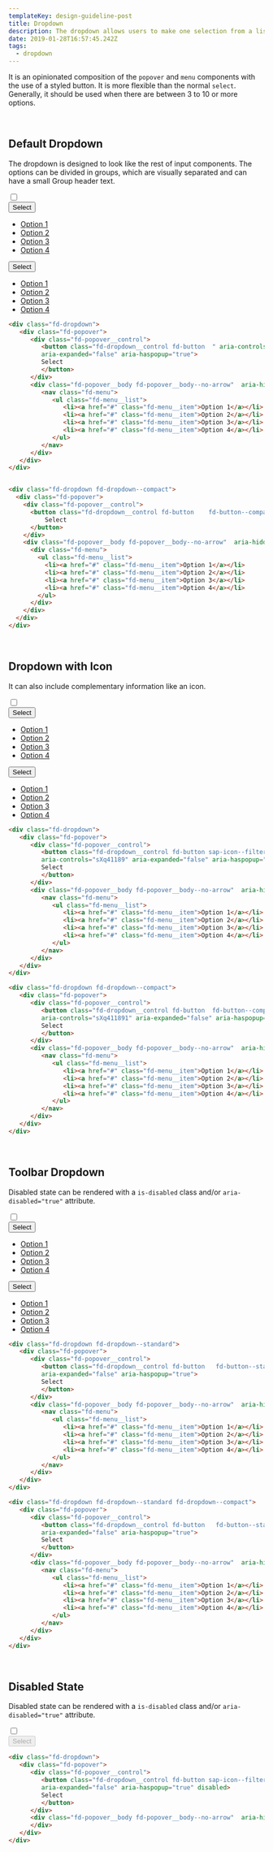 ```yaml
---
templateKey: design-guideline-post
title: Dropdown
description: The dropdown allows users to make one selection from a list.
date: 2019-01-28T16:57:45.242Z
tags:
  - dropdown
--- 
```


 
It is an opinionated composition of the `popover` and `menu` components with the use of a styled button. It is more flexible than the normal `select`. Generally, it should be used when there are between 3 to 10 or more options.

<br>

## Default Dropdown

The dropdown is designed to look like the rest of input components. The options can be divided in groups, which are visually separated and can have a small Group header text.

<style type="text/css">
.fd-popover {
    margin: 0 0 20px 0;
}
.fd-popover:last-child {
    margin-bottom: 0;
}
</style>

<div class="fd-tile docs-component docs-component__">
    <label class="fd-form__label docs-component__bg-toggle" for="" title="Change Background">
      <span class="fd-toggle fd-toggle--xs fd-form__control">
        <input type="checkbox" name="" value="" id="" class="toggle-bg">
        <span class="fd-toggle__switch" role="presentation"></span>
      </span>
    </label>
    <div class="fd-tile__content">
<div class="fd-dropdown">
   <div class="fd-popover">
      <div class="fd-popover__control">
         <button class="fd-dropdown__control fd-button  " aria-controls="h0C6A325"
         aria-expanded="false" aria-haspopup="true">
         Select
         </button>
      </div>
      <div class="fd-popover__body fd-popover__body--no-arrow"  aria-hidden="true" id="h0C6A325">
         <nav class="fd-menu">
            <ul class="fd-menu__list">
               <li><a href="#" class="fd-menu__item">Option 1</a></li>
               <li><a href="#" class="fd-menu__item">Option 2</a></li>
               <li><a href="#" class="fd-menu__item">Option 3</a></li>
               <li><a href="#" class="fd-menu__item">Option 4</a></li>
            </ul>
         </nav>
      </div>
   </div>
</div>


<div class="fd-dropdown fd-dropdown--compact">
  <div class="fd-popover">
    <div class="fd-popover__control">
      <button class="fd-dropdown__control fd-button    fd-button--compact" aria-controls="dbkLJ896" aria-expanded="false" aria-haspopup="true">
          Select
      </button>
    </div>
    <div class="fd-popover__body fd-popover__body--no-arrow"  aria-hidden="true" id="dbkLJ896">
      <div class="fd-menu">
        <ul class="fd-menu__list">
          <li><a href="#" class="fd-menu__item">Option 1</a></li>
          <li><a href="#" class="fd-menu__item">Option 2</a></li>
          <li><a href="#" class="fd-menu__item">Option 3</a></li>
          <li><a href="#" class="fd-menu__item">Option 4</a></li>
        </ul>
      </div>
    </div>
  </div>
</div>
</div>
</div>

```html
<div class="fd-dropdown">
   <div class="fd-popover">
      <div class="fd-popover__control">
         <button class="fd-dropdown__control fd-button  " aria-controls="h0C6A325"
         aria-expanded="false" aria-haspopup="true">
         Select
         </button>
      </div>
      <div class="fd-popover__body fd-popover__body--no-arrow"  aria-hidden="true" id="h0C6A325">
         <nav class="fd-menu">
            <ul class="fd-menu__list">
               <li><a href="#" class="fd-menu__item">Option 1</a></li>
               <li><a href="#" class="fd-menu__item">Option 2</a></li>
               <li><a href="#" class="fd-menu__item">Option 3</a></li>
               <li><a href="#" class="fd-menu__item">Option 4</a></li>
            </ul>
         </nav>
      </div>
   </div>
</div>


<div class="fd-dropdown fd-dropdown--compact">
  <div class="fd-popover">
    <div class="fd-popover__control">
      <button class="fd-dropdown__control fd-button    fd-button--compact" aria-controls="dbkLJ896" aria-expanded="false" aria-haspopup="true">
          Select
      </button>
    </div>
    <div class="fd-popover__body fd-popover__body--no-arrow"  aria-hidden="true" id="dbkLJ896">
      <div class="fd-menu">
        <ul class="fd-menu__list">
          <li><a href="#" class="fd-menu__item">Option 1</a></li>
          <li><a href="#" class="fd-menu__item">Option 2</a></li>
          <li><a href="#" class="fd-menu__item">Option 3</a></li>
          <li><a href="#" class="fd-menu__item">Option 4</a></li>
        </ul>
      </div>
    </div>
  </div>
</div>
```




<br />

## Dropdown with Icon

It can also include complementary information like an icon.


<div class="fd-tile docs-component docs-component__">
    <label class="fd-form__label docs-component__bg-toggle" for="" title="Change Background">
      <span class="fd-toggle fd-toggle--xs fd-form__control">
        <input type="checkbox" name="" value="" id="" class="toggle-bg">
        <span class="fd-toggle__switch" role="presentation"></span>
      </span>
    </label>
    <div class="fd-tile__content">
<div class="fd-dropdown">
   <div class="fd-popover">
      <div class="fd-popover__control">
         <button class="fd-dropdown__control fd-button sap-icon--filter "
         aria-controls="sXq41189" aria-expanded="false" aria-haspopup="true">
         Select
         </button>
      </div>
      <div class="fd-popover__body fd-popover__body--no-arrow"  aria-hidden="true" id="sXq41189">
         <nav class="fd-menu">
            <ul class="fd-menu__list">
               <li><a href="#" class="fd-menu__item">Option 1</a></li>
               <li><a href="#" class="fd-menu__item">Option 2</a></li>
               <li><a href="#" class="fd-menu__item">Option 3</a></li>
               <li><a href="#" class="fd-menu__item">Option 4</a></li>
            </ul>
         </nav>
      </div>
   </div>
</div>

<div class="fd-dropdown fd-dropdown--compact">
   <div class="fd-popover">
      <div class="fd-popover__control">
         <button class="fd-dropdown__control fd-button  fd-button--compact sap-icon--filter "
         aria-controls="sXq411891" aria-expanded="false" aria-haspopup="true">
         Select
         </button>
      </div>
      <div class="fd-popover__body fd-popover__body--no-arrow"  aria-hidden="true" id="sXq411891">
         <nav class="fd-menu">
            <ul class="fd-menu__list">
               <li><a href="#" class="fd-menu__item">Option 1</a></li>
               <li><a href="#" class="fd-menu__item">Option 2</a></li>
               <li><a href="#" class="fd-menu__item">Option 3</a></li>
               <li><a href="#" class="fd-menu__item">Option 4</a></li>
            </ul>
         </nav>
      </div>
   </div>
</div>
</div>
</div>

```html
<div class="fd-dropdown">
   <div class="fd-popover">
      <div class="fd-popover__control">
         <button class="fd-dropdown__control fd-button sap-icon--filter "
         aria-controls="sXq41189" aria-expanded="false" aria-haspopup="true">
         Select
         </button>
      </div>
      <div class="fd-popover__body fd-popover__body--no-arrow"  aria-hidden="true" id="sXq41189">
         <nav class="fd-menu">
            <ul class="fd-menu__list">
               <li><a href="#" class="fd-menu__item">Option 1</a></li>
               <li><a href="#" class="fd-menu__item">Option 2</a></li>
               <li><a href="#" class="fd-menu__item">Option 3</a></li>
               <li><a href="#" class="fd-menu__item">Option 4</a></li>
            </ul>
         </nav>
      </div>
   </div>
</div>

<div class="fd-dropdown fd-dropdown--compact">
   <div class="fd-popover">
      <div class="fd-popover__control">
         <button class="fd-dropdown__control fd-button  fd-button--compact sap-icon--filter "
         aria-controls="sXq411891" aria-expanded="false" aria-haspopup="true">
         Select
         </button>
      </div>
      <div class="fd-popover__body fd-popover__body--no-arrow"  aria-hidden="true" id="sXq411891">
         <nav class="fd-menu">
            <ul class="fd-menu__list">
               <li><a href="#" class="fd-menu__item">Option 1</a></li>
               <li><a href="#" class="fd-menu__item">Option 2</a></li>
               <li><a href="#" class="fd-menu__item">Option 3</a></li>
               <li><a href="#" class="fd-menu__item">Option 4</a></li>
            </ul>
         </nav>
      </div>
   </div>
</div>
```





<br />

## Toolbar Dropdown

Disabled state can be rendered with a `is-disabled` class and/or `aria-disabled="true"` attribute.


<div class="fd-tile docs-component docs-component__">
    <label class="fd-form__label docs-component__bg-toggle" for="" title="Change Background">
      <span class="fd-toggle fd-toggle--xs fd-form__control">
        <input type="checkbox" name="" value="" id="" class="toggle-bg">
        <span class="fd-toggle__switch" role="presentation"></span>
      </span>
    </label>
    <div class="fd-tile__content">
<div class="fd-dropdown fd-dropdown--standard">
   <div class="fd-popover">
      <div class="fd-popover__control">
         <button class="fd-dropdown__control fd-button   fd-button--standard" aria-controls="Og5y3993"
         aria-expanded="false" aria-haspopup="true">
         Select
         </button>
      </div>
      <div class="fd-popover__body fd-popover__body--no-arrow"  aria-hidden="true" id="Og5y3993">
         <nav class="fd-menu">
            <ul class="fd-menu__list">
               <li><a href="#" class="fd-menu__item">Option 1</a></li>
               <li><a href="#" class="fd-menu__item">Option 2</a></li>
               <li><a href="#" class="fd-menu__item">Option 3</a></li>
               <li><a href="#" class="fd-menu__item">Option 4</a></li>
            </ul>
         </nav>
      </div>
   </div>
</div>

<div class="fd-dropdown fd-dropdown--standard fd-dropdown--compact">
   <div class="fd-popover">
      <div class="fd-popover__control">
         <button class="fd-dropdown__control fd-button   fd-button--standard fd-button--compact" aria-controls="Og5y399"
         aria-expanded="false" aria-haspopup="true">
         Select
         </button>
      </div>
      <div class="fd-popover__body fd-popover__body--no-arrow"  aria-hidden="true" id="Og5y399">
         <nav class="fd-menu">
            <ul class="fd-menu__list">
               <li><a href="#" class="fd-menu__item">Option 1</a></li>
               <li><a href="#" class="fd-menu__item">Option 2</a></li>
               <li><a href="#" class="fd-menu__item">Option 3</a></li>
               <li><a href="#" class="fd-menu__item">Option 4</a></li>
            </ul>
         </nav>
      </div>
   </div>
</div>
</div>
</div>

```html
<div class="fd-dropdown fd-dropdown--standard">
   <div class="fd-popover">
      <div class="fd-popover__control">
         <button class="fd-dropdown__control fd-button   fd-button--standard" aria-controls="Og5y3993"
         aria-expanded="false" aria-haspopup="true">
         Select
         </button>
      </div>
      <div class="fd-popover__body fd-popover__body--no-arrow"  aria-hidden="true" id="Og5y3993">
         <nav class="fd-menu">
            <ul class="fd-menu__list">
               <li><a href="#" class="fd-menu__item">Option 1</a></li>
               <li><a href="#" class="fd-menu__item">Option 2</a></li>
               <li><a href="#" class="fd-menu__item">Option 3</a></li>
               <li><a href="#" class="fd-menu__item">Option 4</a></li>
            </ul>
         </nav>
      </div>
   </div>
</div>

<div class="fd-dropdown fd-dropdown--standard fd-dropdown--compact">
   <div class="fd-popover">
      <div class="fd-popover__control">
         <button class="fd-dropdown__control fd-button   fd-button--standard fd-button--compact" aria-controls="Og5y399"
         aria-expanded="false" aria-haspopup="true">
         Select
         </button>
      </div>
      <div class="fd-popover__body fd-popover__body--no-arrow"  aria-hidden="true" id="Og5y399">
         <nav class="fd-menu">
            <ul class="fd-menu__list">
               <li><a href="#" class="fd-menu__item">Option 1</a></li>
               <li><a href="#" class="fd-menu__item">Option 2</a></li>
               <li><a href="#" class="fd-menu__item">Option 3</a></li>
               <li><a href="#" class="fd-menu__item">Option 4</a></li>
            </ul>
         </nav>
      </div>
   </div>
</div>
```




<br />

## Disabled State

Disabled state can be rendered with a `is-disabled` class and/or `aria-disabled="true"` attribute.


<div class="fd-tile docs-component docs-component__">
    <label class="fd-form__label docs-component__bg-toggle" for="" title="Change Background">
      <span class="fd-toggle fd-toggle--xs fd-form__control">
        <input type="checkbox" name="" value="" id="" class="toggle-bg">
        <span class="fd-toggle__switch" role="presentation"></span>
      </span>
    </label>
    <div class="fd-tile__content">
<div class="fd-dropdown">
   <div class="fd-popover">
      <div class="fd-popover__control">
         <button class="fd-dropdown__control fd-button sap-icon--filter " aria-controls="GEAva783"
         aria-expanded="false" aria-haspopup="true" disabled>
         Select
         </button>
      </div>
      <div class="fd-popover__body fd-popover__body--no-arrow"  aria-hidden="true" id="GEAva783">
      </div>
   </div>
</div>
</div>
</div>

```html
<div class="fd-dropdown">
   <div class="fd-popover">
      <div class="fd-popover__control">
         <button class="fd-dropdown__control fd-button sap-icon--filter " aria-controls="GEAva783"
         aria-expanded="false" aria-haspopup="true" disabled>
         Select
         </button>
      </div>
      <div class="fd-popover__body fd-popover__body--no-arrow"  aria-hidden="true" id="GEAva783">
      </div>
   </div>
</div>
```



